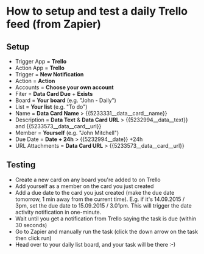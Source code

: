 # How to setup and test a daily Trello feed (from Zapier)

## Setup
- Trigger App = **Trello**
- Action App = **Trello**
- Trigger = **New Notification**
- Action = **Action**
- Accounts = **Choose your own account**
- Fiter = **Data Card Due** + **Exists**
- Board = **Your board** (e.g. "John - Daily")
- List = **Your list** (e.g. "To do")
- Name = **Data Card Name** > {{5233331__data__card__name}}
- Description = **Data Text** & **Data Card URL** > {{5232994__data__text}} and {{5233573__data__card__url}}
- Member = **Yourself** (e.g. "John Mitchell")
- Due Date = **Date + 24h** > {{5232994__date}} +24h
- URL Attachments = **Data Card URL** > {{5233573__data__card__url}}

## Testing
- Create a new card on any board you're added to on Trello
- Add yourself as a member on the card you just created
- Add a due date to the card you just created (make the due date tomorrow, 1 min away from the current time). E.g. if it's 14.09.2015 / 3pm, set the due date to 15.09.2015 / 3.01pm. This will trigger the date activity notification in one-minute.
- Wait until you get a notification from Trello saying the task is due (within 30 seconds)
- Go to Zapier and manually run the task (click the down arrow on the task then click run)
- Head over to your daily list board, and your task will be there :-)
